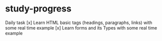 # study-progress
Daily task
[x] Learn HTML basic tags (headings, paragraphs, links) with some real time example 
[x] Learn forms and its Types with some real time example
